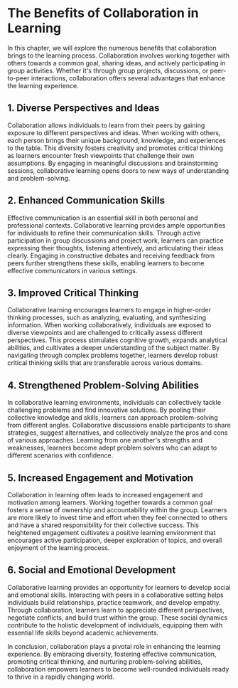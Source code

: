 # The Benefits of Collaboration in Learning

In this chapter, we will explore the numerous benefits that collaboration brings to the learning process. Collaboration involves working together with others towards a common goal, sharing ideas, and actively participating in group activities. Whether it's through group projects, discussions, or peer-to-peer interactions, collaboration offers several advantages that enhance the learning experience.

## 1\. Diverse Perspectives and Ideas

Collaboration allows individuals to learn from their peers by gaining exposure to different perspectives and ideas. When working with others, each person brings their unique background, knowledge, and experiences to the table. This diversity fosters creativity and promotes critical thinking as learners encounter fresh viewpoints that challenge their own assumptions. By engaging in meaningful discussions and brainstorming sessions, collaborative learning opens doors to new ways of understanding and problem-solving.

## 2\. Enhanced Communication Skills

Effective communication is an essential skill in both personal and professional contexts. Collaborative learning provides ample opportunities for individuals to refine their communication skills. Through active participation in group discussions and project work, learners can practice expressing their thoughts, listening attentively, and articulating their ideas clearly. Engaging in constructive debates and receiving feedback from peers further strengthens these skills, enabling learners to become effective communicators in various settings.

## 3\. Improved Critical Thinking

Collaborative learning encourages learners to engage in higher-order thinking processes, such as analyzing, evaluating, and synthesizing information. When working collaboratively, individuals are exposed to diverse viewpoints and are challenged to critically assess different perspectives. This process stimulates cognitive growth, expands analytical abilities, and cultivates a deeper understanding of the subject matter. By navigating through complex problems together, learners develop robust critical thinking skills that are transferable across various domains.

## 4\. Strengthened Problem-Solving Abilities

In collaborative learning environments, individuals can collectively tackle challenging problems and find innovative solutions. By pooling their collective knowledge and skills, learners can approach problem-solving from different angles. Collaborative discussions enable participants to share strategies, suggest alternatives, and collectively analyze the pros and cons of various approaches. Learning from one another's strengths and weaknesses, learners become adept problem solvers who can adapt to different scenarios with confidence.

## 5\. Increased Engagement and Motivation

Collaboration in learning often leads to increased engagement and motivation among learners. Working together towards a common goal fosters a sense of ownership and accountability within the group. Learners are more likely to invest time and effort when they feel connected to others and have a shared responsibility for their collective success. This heightened engagement cultivates a positive learning environment that encourages active participation, deeper exploration of topics, and overall enjoyment of the learning process.

## 6\. Social and Emotional Development

Collaborative learning provides an opportunity for learners to develop social and emotional skills. Interacting with peers in a collaborative setting helps individuals build relationships, practice teamwork, and develop empathy. Through collaboration, learners learn to appreciate different perspectives, negotiate conflicts, and build trust within the group. These social dynamics contribute to the holistic development of individuals, equipping them with essential life skills beyond academic achievements.

In conclusion, collaboration plays a pivotal role in enhancing the learning experience. By embracing diversity, fostering effective communication, promoting critical thinking, and nurturing problem-solving abilities, collaboration empowers learners to become well-rounded individuals ready to thrive in a rapidly changing world.
